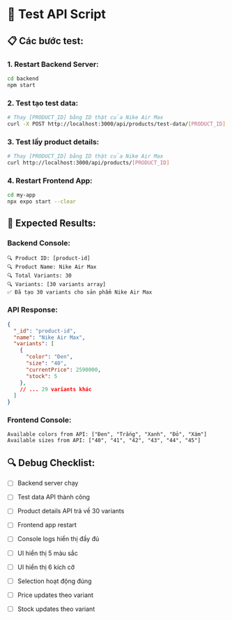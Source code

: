 # 🧪 Test API Script

## 📋 **Các bước test:**

### **1. Restart Backend Server:**
```bash
cd backend
npm start
```

### **2. Test tạo test data:**
```bash
# Thay [PRODUCT_ID] bằng ID thật của Nike Air Max
curl -X POST http://localhost:3000/api/products/test-data/[PRODUCT_ID]
```

### **3. Test lấy product details:**
```bash
# Thay [PRODUCT_ID] bằng ID thật của Nike Air Max
curl http://localhost:3000/api/products/[PRODUCT_ID]
```

### **4. Restart Frontend App:**
```bash
cd my-app
npx expo start --clear
```

## 🎯 **Expected Results:**

### **Backend Console:**
```
🔍 Product ID: [product-id]
🔍 Product Name: Nike Air Max
🔍 Total Variants: 30
🔍 Variants: [30 variants array]
✅ Đã tạo 30 variants cho sản phẩm Nike Air Max
```

### **API Response:**
```json
{
  "_id": "product-id",
  "name": "Nike Air Max",
  "variants": [
    {
      "color": "Đen",
      "size": "40",
      "currentPrice": 2590000,
      "stock": 5
    },
    // ... 29 variants khác
  ]
}
```

### **Frontend Console:**
```
Available colors from API: ["Đen", "Trắng", "Xanh", "Đỏ", "Xám"]
Available sizes from API: ["40", "41", "42", "43", "44", "45"]
```

## 🔍 **Debug Checklist:**

- [ ] Backend server chạy
- [ ] Test data API thành công
- [ ] Product details API trả về 30 variants
- [ ] Frontend app restart
- [ ] Console logs hiển thị đầy đủ
- [ ] UI hiển thị 5 màu sắc
- [ ] UI hiển thị 6 kích cỡ
- [ ] Selection hoạt động đúng
- [ ] Price updates theo variant
- [ ] Stock updates theo variant








